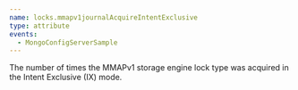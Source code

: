 ```yaml
---
name: locks.mmapv1journalAcquireIntentExclusive
type: attribute
events:
  - MongoConfigServerSample
---
```


The number of times the MMAPv1 storage engine lock type was acquired in the Intent Exclusive (IX) mode.
